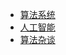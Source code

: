 -   [算法系统](/algorithms/base_algo/)
-   [人工智能](/algorithms/ai/)
-   [算法杂谈](/algorithms/other_algo/)


